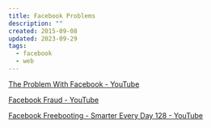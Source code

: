 ```yaml
---
title: Facebook Problems
description: ""
created: 2015-09-08
updated: 2023-09-29
tags:
  - facebook
  - web
---
```


[The Problem With Facebook - YouTube](https://www.youtube.com/watch?v=l9ZqXlHl65g)

[Facebook Fraud - YouTube](https://www.youtube.com/watch?v=oVfHeWTKjag)

[Facebook Freebooting - Smarter Every Day 128 - YouTube](https://www.youtube.com/watch?v=L6A1Lt0kvMA)
